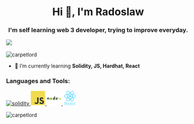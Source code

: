 <h1 align="center">Hi 👋, I'm Radoslaw</h1>
<h3 align="center">I'm self learning web 3 developer, trying to improve everyday.</h3>
<img align="right' alt="Blockchain" width="400" src="https://thumbs.gfycat.com/AjarJaggedClumber-max-1mb.gif">
                                                                                                             
<p align="left"> <img src="https://komarev.com/ghpvc/?username=carpetlord&label=Profile%20views&color=0e75b6&style=flat" alt="carpetlord" /> </p>

- 🌱 I’m currently learning **Solidity, JS, Hardhat, React**


<p align="left">
</p>

<h3 align="left">Languages and Tools:</h3>
<p align="left"> <a href="https://docs.soliditylang.org/en/v0.8.17/" target="_blank" rel="noreferer"> <img src="https://upload.wikimedia.org/wikipedia/commons/thumb/9/98/Solidity_logo.svg/1200px-Solidity_logo.svg.png" alt="solidity" width="40" height="40"/> </a> <a href="https://developer.mozilla.org/en-US/docs/Web/JavaScript" target="_blank" rel="noreferrer"> <img src="https://raw.githubusercontent.com/devicons/devicon/master/icons/javascript/javascript-original.svg" alt="javascript" width="40" height="40"/> </a> <a href="https://nodejs.org" target="_blank" rel="noreferrer"> <img src="https://raw.githubusercontent.com/devicons/devicon/master/icons/nodejs/nodejs-original-wordmark.svg" alt="nodejs" width="40" height="40"/> </a> <a href="https://reactjs.org/" target="_blank" rel="noreferrer"> <img src="https://raw.githubusercontent.com/devicons/devicon/master/icons/react/react-original-wordmark.svg" alt="react" width="40" height="40"/> </a>  </p>


<p><img align="center" src="https://github-readme-streak-stats.herokuapp.com/?user=carpetlord&" alt="carpetlord" /></p>
